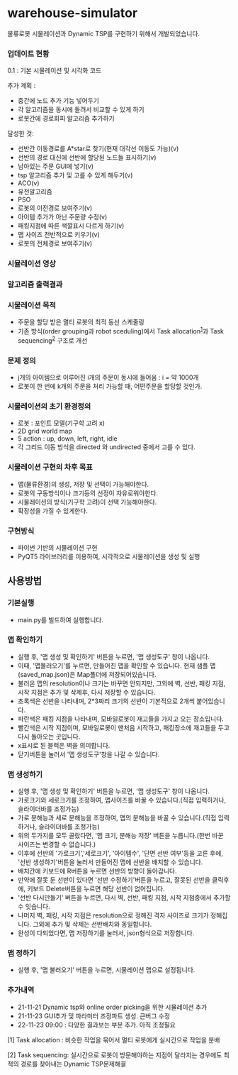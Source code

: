 # warehouse-simulator
물류로봇 시물레이션과 Dynamic TSP를 구현하기 위해서 개발되었습니다.

### 업데이트 현황 
0.1 : 기본 시물레이션 및 시각화 코드 

추가 계획 : 
- 중간에 노드 추가 기능 넣어두기
- 각 알고리즘을 동시에 돌려서 비교할 수 있게 하기 
- 로봇간에 경로회피 알고리즘 추가하기



달성한 것:
- 선반간 이동경로를 A*star로 찾기(현재 대각선 이동도 가능)(v)
- 선반의 경로 대신에 선반에 할당된 노드들 표시하기(v)
- 남아있는 주문 GUI에 넣기(v)
- tsp 알고리즘 추가 및 고를 수 있게 해두기(v)
- ACO(v)
- 유전알고리즘
- PSO
- 로봇의 이전경로 보여주기(v)
- 아이템 추가가 아닌 주문량 수정(v)
- 패킹지점에 따른 색깔표시 다르게 하기(v)
- 맵 사이즈 전반적으로 키우기(v)
- 로봇의 전체경로 보여주기(v)
### 시뮬레이션 영상

### 알고리즘 출력결과


### 시물레이션 목적
- 주문을 할당 받은 멀티 로봇의 최적 동선 스케줄링
- 기존 방식(order grouping과 robot sceduling)에서 Task allocation<sup>[1](#footnote_1)</sup>과 Task sequencing<sup>[2](#footnote_2)</sup> 구조로 개선 

### 문제 정의 
- j개의 아이템으로 이루어진 i개의 주문이 동시에 들어옴 : i = 약 1000개
- 로봇이 한 번에 k개의 주문을 처리 가능할 때, 어떤주문을 할당할 것인가.



### 시물레이션의 초기 환경정의 
- 로봇 : 포인트 모델(기구학 고려 x)
- 2D grid world map
- 5 action : up, down, left, right, idle
- 각 그리드 이동 방식을 directed 와 undirected 중에서 고를 수 있다.


### 시물레이션 구현의 차후 목표
- 맵(물류환경)의 생성, 저장 및 선택이 가능해야한다.
- 로봇의 구동방식이나 크기등의 선정이 자유로워야한다.
- 시물레이션의 방식(기구학 고려)이 선택 가능해야한다. 
- 확장성을 가질 수 있게한다. 


### 구현방식
- 파이썬 기반의 시물레이션 구현
- PyQT5 라이브러리를 이용하여, 시각적으로 시물레이션을 생성 및 실행  

## 사용방법
### 기본실행 
 - main.py를 빌드하여 실행합니다. 
 
### 맵 확인하기 
- 실행 후, '맵 생성 및 확인하기' 버튼을 누르면, '맵 생성도구' 창이 나옵니다. 
- 이때, '맵불러오기'를 누르면, 만들어진 맵을 확인할 수 있습니다. 현재 샘플 맵(saved_map.json)은 Map폴더에 저장되어있습니다.  
- 불러온 맵의 resolution이나 크기는 바꾸면 안되지만, 그외에 벽, 선반, 패킹 지점, 시작 지점은 추가 및 삭제후, 다시 저장할 수 있습니다.  
- 초록색은 선반을 나타내며, 2*3짜리 크기의 선반이 기본적으로 2개씩 붙어있습니다.
- 파란색은 패킹 지점을 나타내며, 모바일로봇이 재고들을 가지고 오는 장소입니다. 
- 빨간색은 시작 지점이며, 모바일로봇이 맨처음 시작하고, 패킹장소에 재고들을 두고 다시 돌아오는 곳입니다. 
- x표시로 된 블럭은 벽을 의미합니다.  
- 닫기버튼을 눌러서 '맵 생성도구'창을 나갈 수 있습니다.

### 맵 생성하기
- 실행 후, '맵 생성 및 확인하기' 버튼을 누르면, '맵 생성도구' 창이 나옵니다. 
- 가로크기와 세로크기를 조정하여, 맵사이즈를 바꿀 수 있습니다.(직접 입력하거나, 슬라이더바를 조정가능)
- 가로 분해능과 세로 분해능을 조정하여, 맵의 분해능을 바꿀 수 있습니다.(직접 입력하거나, 슬라이더바를 조정가능)
- 위의 두가지를 모두 골랐다면, '맵 크기, 분해능 저장' 버튼을 누릅니다.(한번 바꾼 사이즈는 변경할 수 없습니다.)
- 이후에 선반의 '가로크기','세로크기', '아이템수', '단면 선반 여부'등을 고른 후에, '선반 생성하기'버튼을 눌러서 만들어진 맵에 선반을 배치할 수 있습니다. 
- 배치간에 키보드에 R버튼을 누르면 선반의 방향이 돌아갑니다.
- 만약에 잘못 둔 선반이 있다면 '선반 수정하기'버튼을 누르고, 잘못된 선반을 클릭후에, 키보드 Delete버튼을 누르면 해당 선반이 없어집니다.  
- '선반 다시만들기' 버튼을 누르면, 다시 벽, 선반, 패킹 지점, 시작 지점중에서 추가할 수 잇습니다. 
- 나머지 벽, 패킹, 시작 지점은 resolution으로 정해진 격자 사이즈로 크기가 정해집니다. 그외에 추가 및 삭제는 선반배치와 동일합니다.
- 완성이 다되었다면, 맵 저장하기를 눌러서, json형식으로 저장합니다. 

### 맵 정하기 
- 실행 후, '맵 불러오기' 버튼을 누르면, 시물레이션 맵으로 설정됩니다. 

### 추가내역 
- 21-11-21 Dynamic tsp와 online order picking을 위한 시뮬레이션 추가
- 21-11-23 GUI추가 및 파라미터 조정파트 생성. 큰버그 수정
- 22-11-23 09:00 : 다양한 결과보는 부분 추가. 아직 조정필요

<a name="footnote_1">[1] Task allocation </a>: 비슷한 작업을 묶어서 멀티 로봇에게 실시간으로 작업을 분배 

<a name="footnote_2">[2] Task sequencing</a>: 실시간으로 로봇이 방문해야하는 지점이 달라지는 경우에도 최적의 경로를 찾아내는 Dynamic TSP문제해결
